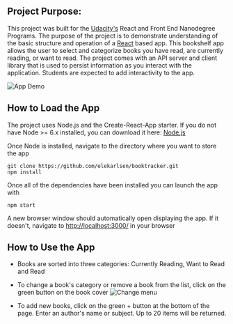 
## Project Purpose:

This project was built for the [Udacity's](https://www.udacity.com) React and Front End Nanodegree Programs. The purpose of the project is to demonstrate understanding of the basic structure and operation of a [React](https://reactjs.org) based app. This bookshelf app allows the user to select and categorize books you have read, are currently reading, or want to read. The project comes with an API server and client library that is used to persist information as you interact with the application. Students are expected to add interactivity to the app.

![App Demo](src/images/demo "demo")

## How to Load the App

The project uses Node.js and the Create-React-App starter.  If you do not have Node >= 6.x installed, you can download it here: [Node.js](https://nodejs.org/en/)

Once Node is installed, navigate to the directory where you want to store the app
```
git clone https://github.com/elekarlsen/booktracker.git
npm install
```
Once all of the dependencies have been installed you can launch the app with
```
npm start
```
A new browser window should automatically open displaying the app.  If it doesn't, navigate to [http://localhost:3000/](http://localhost:3000/) in your browser

## How to Use the App
* Books are sorted into three categories: Currently Reading, Want to Read and Read
* To change a book's category or remove a book from the list, click on the green button on  the book cover
![Change menu](src/images/control.png "control")

* To add new books, click on the green + button at the bottom of the page.
Enter an author's name or subject. Up to 20 items will be returned.


